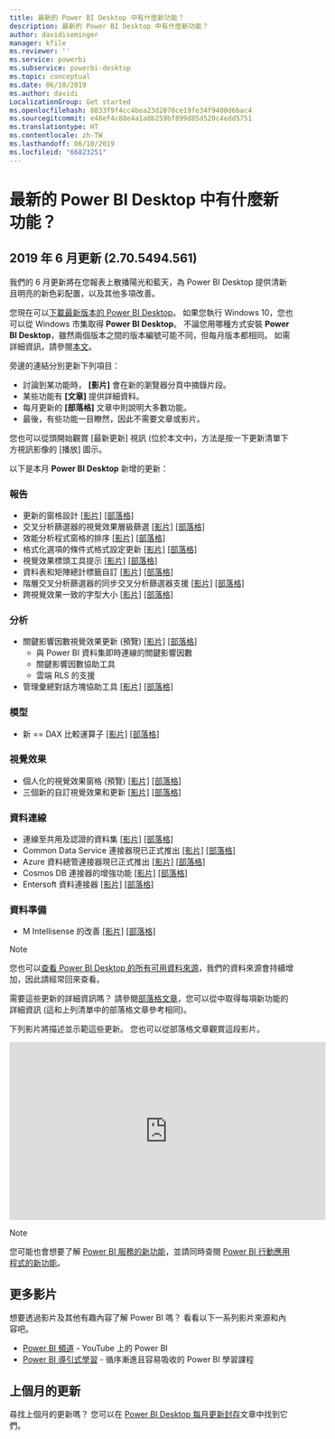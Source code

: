 ```yaml
---
title: 最新的 Power BI Desktop 中有什麼新功能？
description: 最新的 Power BI Desktop 中有什麼新功能？
author: davidiseminger
manager: kfile
ms.reviewer: ''
ms.service: powerbi
ms.subservice: powerbi-desktop
ms.topic: conceptual
ms.date: 06/10/2019
ms.author: davidi
LocalizationGroup: Get started
ms.openlocfilehash: 8833f9f4cc4bea23d2070ce19fe34f9400d6bac4
ms.sourcegitcommit: e48ef4c88e4a1a0b259bf899d85d520c4edd5751
ms.translationtype: HT
ms.contentlocale: zh-TW
ms.lasthandoff: 06/10/2019
ms.locfileid: "66823251"
---
```

# <a name="whats-new-in-the-latest-power-bi-desktop-update"></a>最新的 Power BI Desktop 中有什麼新功能？ 

## <a name="june-2019-update-2705494561"></a>2019 年 6 月更新 (2.70.5494.561)

我們的 6 月更新將在您報表上散播陽光和藍天，為 Power BI Desktop 提供清新且明亮的新色彩配置，以及其他多項改善。 

您現在可以[下載最新版本的 Power BI Desktop](https://powerbi.microsoft.com/desktop)。 如果您執行 Windows 10，您也可以從 Windows 市集取得 **Power BI Desktop**。 不論您用哪種方式安裝 **Power BI Desktop**，雖然兩個版本之間的版本編號可能不同，但每月版本都相同。 如需詳細資訊，請參閱[本文](desktop-get-the-desktop.md)。 

旁邊的連結分別更新下列項目：

* 討論到某功能時， **[影片]** 會在新的瀏覽器分頁中摘錄片段。
* 某些功能有 **[文章]** 提供詳細資料。
* 每月更新的 **[部落格]** 文章中則說明大多數功能。
* 最後，有些功能一目瞭然，因此不需要文章或影片。

您也可以從頭開始觀賞 [最新更新]  視訊 (位於本文中)，方法是按一下更新清單下方視訊影像的 [播放]  圖示。

以下是本月 **Power BI Desktop** 新增的更新：

### <a name="reporting"></a>報告
* 更新的窗格設計 [[影片]](https://youtu.be/7k-nP38uHyQ?t=8) [[部落格]](https://powerbi.microsoft.com/blog/power-bi-desktop-june-2019-feature-summary/#panes) 
* 交叉分析篩選器的視覺效果層級篩選 [[影片]](https://youtu.be/7k-nP38uHyQ?t=116) [[部落格]](https://powerbi.microsoft.com/blog/power-bi-desktop-june-2019-feature-summary/#slicerFilters)
* 效能分析程式窗格的排序 [[影片]](https://youtu.be/7k-nP38uHyQ?t=237) [[部落格]](https://powerbi.microsoft.com/blog/power-bi-desktop-june-2019-feature-summary/#perfAnalyzer)
* 格式化選項的條件式格式設定更新 [[影片]](https://youtu.be/7k-nP38uHyQ?t=311) [[部落格]](https://powerbi.microsoft.com/blog/power-bi-desktop-june-2019-feature-summary/#conditionalFormatting)
* 視覺效果標頭工具提示 [[影片]](https://youtu.be/7k-nP38uHyQ?t=530) [[部落格]](https://powerbi.microsoft.com/blog/power-bi-desktop-june-2019-feature-summary/#headerTooltips)
* 資料表和矩陣總計標籤自訂 [[影片]](https://youtu.be/7k-nP38uHyQ?t=722) [[部落格]](https://powerbi.microsoft.com/blog/power-bi-desktop-june-2019-feature-summary/#totalLabels)
* 階層交叉分析篩選器的同步交叉分析篩選器支援 [[影片]](https://youtu.be/7k-nP38uHyQ?t=859) [[部落格]](https://powerbi.microsoft.com/blog/power-bi-desktop-june-2019-feature-summary/#syncSlicer)
* 跨視覺效果一致的字型大小 [[影片]](https://youtu.be/7k-nP38uHyQ?t=962) [[部落格]](https://powerbi.microsoft.com/blog/power-bi-desktop-june-2019-feature-summary/#fontSizes)


### <a name="analytics"></a>分析
* 關鍵影響因數視覺效果更新 (預覽) [[影片]](https://youtu.be/7k-nP38uHyQ?t=1064) [[部落格]](https://powerbi.microsoft.com/blog/power-bi-desktop-june-2019-feature-summary/#keyInfluencers) 
    * 與 Power BI 資料集即時連線的關鍵影響因數
    * 關鍵影響因數協助工具
    * 雲端 RLS 的支援
* 管理彙總對話方塊協助工具 [[影片]](https://youtu.be/7k-nP38uHyQ?t=1213) [[部落格]](https://powerbi.microsoft.com/blog/power-bi-desktop-june-2019-feature-summary/#aggregationsAccessibility) 

### <a name="modeling"></a>模型
* 新 == DAX 比較運算子 [[影片]](https://youtu.be/7k-nP38uHyQ?t=1267) [[部落格]](https://powerbi.microsoft.com/blog/power-bi-desktop-june-2019-feature-summary/#dax) 


### <a name="visuals"></a>視覺效果
* 個人化的視覺效果窗格 (預覽) [[影片]](https://youtu.be/7k-nP38uHyQ?t=1349) [[部落格]](https://powerbi.microsoft.com/blog/power-bi-desktop-june-2019-feature-summary/#personalizedVizPane) 
* 三個新的自訂視覺效果和更新 [[影片]](https://youtu.be/7k-nP38uHyQ?t=1391) [[部落格]](https://powerbi.microsoft.com/blog/power-bi-desktop-june-2019-feature-summary/#synopticVisual) 


### <a name="data-connectivity"></a>資料連線
* 連線至共用及認證的資料集 [[影片]](https://youtu.be/7k-nP38uHyQ?t=1739) [[部落格]](https://powerbi.microsoft.com/blog/power-bi-desktop-june-2019-feature-summary/#sharedCertifiedDatasets) 
* Common Data Service 連接器現已正式推出 [[影片]](https://youtu.be/7k-nP38uHyQ?t=1807) [[部落格]](https://powerbi.microsoft.com/blog/power-bi-desktop-june-2019-feature-summary/#cds) 
* Azure 資料總管連接器現已正式推出 [[影片]](https://youtu.be/7k-nP38uHyQ?t=1823) [[部落格]](https://powerbi.microsoft.com/blog/power-bi-desktop-june-2019-feature-summary/#azureDataExplorer) 
* Cosmos DB 連接器的增強功能 [[影片]](https://youtu.be/7k-nP38uHyQ?t=1835) [[部落格]](https://powerbi.microsoft.com/blog/power-bi-desktop-june-2019-feature-summary/#cosmosDB)
* Entersoft 資料連接器 [[影片]](https://youtu.be/7k-nP38uHyQ?t=1851) [[部落格]](https://powerbi.microsoft.com/blog/power-bi-desktop-june-2019-feature-summary/#entersoft) 


### <a name="data-preparation"></a>資料準備
* M Intellisense 的改善 [[影片]](https://youtu.be/7k-nP38uHyQ?t=1866) [[部落格]](https://powerbi.microsoft.com/blog/power-bi-desktop-june-2019-feature-summary/#intellisense) 


> [!NOTE]
> 您也可以[查看 Power BI Desktop 的所有可用資料來源](desktop-data-sources.md)，我們的資料來源會持續增加，因此請經常回來查看。

需要這些更新的詳細資訊嗎？ 請參閱[部落格文章](https://powerbi.microsoft.com/blog/power-bi-desktop-june-2019-feature-summary/)，您可以從中取得每項新功能的詳細資訊 (這和上列清單中的部落格文章參考相同)。


下列影片將描述並示範這些更新。 您也可以從部落格文章觀賞這段影片。

<iframe width="560" height="315" src="https://www.youtube.com/embed/7k-nP38uHyQ" frameborder="0" allow="accelerometer; autoplay; encrypted-media; gyroscope; picture-in-picture" allowfullscreen></iframe>


> [!NOTE]
> 您可能也會想要了解 [Power BI 服務的新功能](service-whats-new.md)，並請同時查閱 [Power BI 行動應用程式的新功能](consumer/mobile/mobile-whats-new-in-the-mobile-apps.md)。

## <a name="more-videos"></a>更多影片

想要透過影片及其他有趣內容了解 Power BI 嗎？ 看看以下一系列影片來源和內容吧。

-   [Power BI 頻道](https://www.youtube.com/user/mspowerbi) - YouTube 上的 Power BI
-   [Power BI 導引式學習](https://powerbi.microsoft.com/guided-learning/) - 循序漸進且容易吸收的 Power BI 學習課程

## <a name="previous-months-updates"></a>上個月的更新

尋找上個月的更新嗎？ 您可以在 [Power BI Desktop 每月更新封存](desktop-latest-update-archive.md)文章中找到它們。
